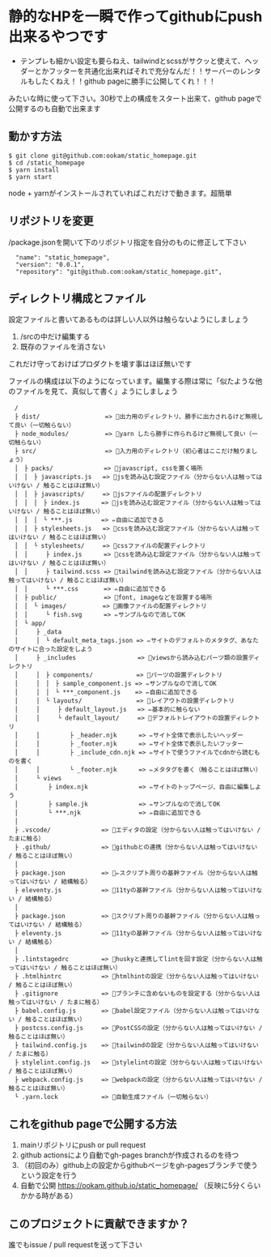# 静的なHPを一瞬で作ってgithubにpush出来るやつです

- テンプレも細かい設定も要らねえ、tailwindとscssがサクッと使えて、ヘッダーとかフッターを共通化出来ればそれで充分なんだ！！サーバーのレンタルもしたくねえ！！github pageに勝手に公開してくれ！！！

みたいな時に使って下さい。30秒で上の構成をスタート出来て、github pageで公開するのも自動で出来ます

## 動かす方法

```
$ git clone git@github.com:ookam/static_homepage.git
$ cd /static_homepage
$ yarn install
$ yarn start
```

node + yarnがインストールされていればこれだけで動きます。超簡単

## リポジトリを変更

/package.jsonを開いて下のリポジトリ指定を自分のものに修正して下さい

```
  "name": "static_homepage",
  "version": "0.0.1",
  "repository": "git@github.com:ookam/static_homepage.git",
```

## ディレクトリ構成とファイル

設定ファイルと書いてあるものは詳しい人以外は触らないようにしましょう

1. /srcの中だけ編集する
2. 既存のファイルを消さない

これだけ守っておけばプロダクトを壊す事はほぼ無いです

ファイルの構成は以下のようになっています。編集する際は常に「似たような他のファイルを見て、真似して書く」ようにしましょう

```
　/
　├ dist/                  => 🚨出力用のディレクトリ、勝手に出力されるけど無視して良い（一切触らない）
　├ node_modules/          => 🚨yarn したら勝手に作られるけど無視して良い（一切触らない）
　├ src/                   => 🚨入力用のディレクトリ（初心者はここだけ触りましょう）
　│　├ packs/              => 🚨javascript, cssを置く場所
　│　│　├ javascripts.js   => 🚨jsを読み込む設定ファイル（分からない人は触ってはいけない / 触ることはほぼ無い）
　│　│　├ javascripts/     => 🚨jsファイルの配置ディレクトリ
　│　│　│　├ index.js      => 🚨jsを読み込む設定ファイル（分からない人は触ってはいけない / 触ることはほぼ無い）
　│　│　│　└ ***.js        => ✏️自由に追加できる
　│　│　├ stylesheets.js   => 🚨cssを読み込む設定ファイル（分からない人は触ってはいけない / 触ることはほぼ無い）
　│　│　└ stylesheets/     => 🚨cssファイルの配置ディレクトリ
　│　│　　　├ index.js      => 🚨cssを読み込む設定ファイル（分からない人は触ってはいけない / 触ることはほぼ無い）
　│　│　　　├ tailwind.scss => 🚨tailwindを読み込む設定ファイル（分からない人は触ってはいけない / 触ることはほぼ無い）
　│　│　　　└ ***.css       => ✏️自由に追加できる
　│　├ public/             => 🚨font, imageなどを設置する場所
　│　│　└ images/          => 🚨画像ファイルの配置ディレクトリ
　│　│　　　└ fish.svg      => ✏️サンプルなので消してOK
　│　└ app/
　│　　　├ _data
　│　　　│　└ default_meta_tags.json => ✏️サイトのデフォルトのメタタグ、あなたのサイトに合った設定をしよう
　│　　　├ _includes                 => 🚨viewsから読み込むパーツ類の設置ディレクトリ
　│　　　│　├ components/            => 🚨パーツの設置ディレクトリ
　│　　　│　│　├ sample_component.js => ✏️サンプルなので消してOK
　│　　　│　│　└ ***_component.js    => ✏️自由に追加できる
　│　　　│　└ layouts/               => 🚨レイアウトの設置ディレクトリ
　│　　　│　　　├ default_layout.js   => ✏️基本的に触らない
　│　　　│　　　└ default_layout/     => 🚨デフォルトレイアウトの設置ディレクトリ
　│　　　│　　　　　├ _header.njk      => ✏️サイト全体で表示したいヘッダー
　│　　　│　　　　　├ _footer.njk      => ✏️サイト全体で表示したいフッター
　│　　　│　　　　　├ _include_cdn.njk => ✏️サイトで使うファイルでcdnから読むものを書く
　│　　　│　　　　　└ _footer.njk      => ✏️メタタグを書く（触ることはほぼ無い）
　│　　　└ views
　│　　　　　├ index.njk              => ✏️サイトのトップページ、自由に編集しよう
　│　　　　　├ sample.jk              => ✏️サンプルなので消してOK
　│　　　　　└ ***.njk                => ✏️自由に追加できる
　│
　├ .vscode/              => 🚨エディタの設定（分からない人は触ってはいけない / たまに触る）
　├ .github/              => 🚨githubとの連携（分からない人は触ってはいけない / 触ることはほぼ無い）
　│
　├ package.json          => 🚨✏️スクリプト周りの基幹ファイル（分からない人は触ってはいけない / 結構触る）
　├ eleventy.js           => 🚨11tyの基幹ファイル（分からない人は触ってはいけない / 結構触る）
　│
　├ package.json          => 🚨スクリプト周りの基幹ファイル（分からない人は触ってはいけない / 結構触る）
　├ eleventy.js           => 🚨11tyの基幹ファイル（分からない人は触ってはいけない / 結構触る）
　│
　├ .lintstagedrc         => 🚨huskyと連携してlintを回す設定（分からない人は触ってはいけない / 触ることはほぼ無い）
　├ .htmlhintrc           => 🚨htmlhintの設定（分からない人は触ってはいけない / 触ることはほぼ無い）
　├ .gitignore            => 🚨ブランチに含めないものを設定する（分からない人は触ってはいけない / たまに触る）
　├ babel.config.js       => 🚨babel設定ファイル（分からない人は触ってはいけない / 触ることはほぼ無い）
　├ postcss.config.js     => 🚨PostCSSの設定（分からない人は触ってはいけない / 触ることはほぼ無い）
　├ tailwind.config.js    => 🚨tailwindの設定（分からない人は触ってはいけない / たまに触る）
　├ stylelint.config.js   => 🚨stylelintの設定（分からない人は触ってはいけない / 触ることはほぼ無い）
　├ webpack.config.js     => 🚨webpackの設定（分からない人は触ってはいけない / 触ることはほぼ無い）
　└ .yarn.lock            => 🚨自動生成ファイル（一切触らない）
```

## これをgithub pageで公開する方法

1. mainリポジトリにpush or pull request
2. github actionsにより自動でgh-pages branchが作成されるのを待つ
3. （初回のみ）github上の設定からgithubページをgh-pagesブランチで使うという設定を行う
4. 自動で公開 https://ookam.github.io/static_homepage/ （反映に5分くらいかかる時がある）

## このプロジェクトに貢献できますか？

誰でもissue / pull requestを送って下さい
